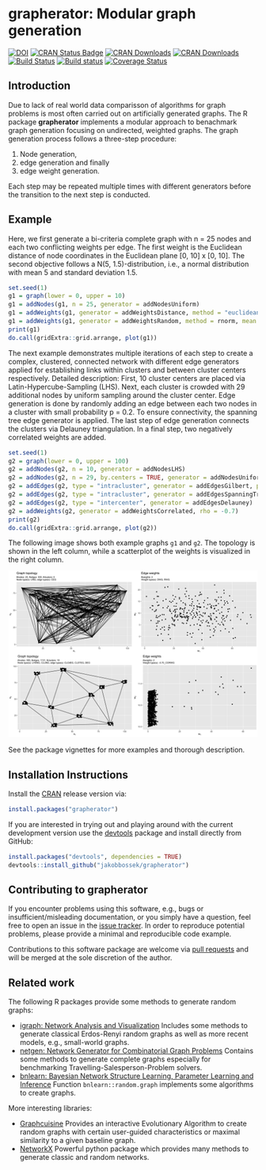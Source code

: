 # grapherator: Modular graph generation

[![DOI](http://joss.theoj.org/papers/10.21105/joss.00528/status.svg)](https://doi.org/10.21105/joss.00528)
[![CRAN Status Badge](http://www.r-pkg.org/badges/version/grapherator)](http://cran.r-project.org/web/packages/grapherator)
[![CRAN Downloads](http://cranlogs.r-pkg.org/badges/grapherator)](http://cran.rstudio.com/web/packages/grapherator/index.html)
[![CRAN Downloads](http://cranlogs.r-pkg.org/badges/grand-total/grapherator?color=orange)](http://cran.rstudio.com/web/packages/grapherator/index.html)
[![Build Status](https://travis-ci.org/jakobbossek/grapherator.svg?branch=master)](https://travis-ci.org/jakobbossek/grapherator)
[![Build status](https://ci.appveyor.com/api/projects/status/n5iheb2q282lt9y3/branch/master?svg=true)](https://ci.appveyor.com/project/jakobbossek/grapherator/branch/master)
[![Coverage Status](https://coveralls.io/repos/github/jakobbossek/grapherator/badge.svg?branch=master)](https://coveralls.io/github/jakobbossek/grapherator?branch=master)

## Introduction

Due to lack of real world data comparisson of algorithms for graph problems is most often carried out on artificially generated graphs. The R package **grapherator** implements a modular approach to benachmark graph generation focusing on undirected, weighted graphs. The graph generation process follows a three-step procedure: 

1) Node generation,
2) edge generation and finally 
3) edge weight generation. 

Each step may be repeated multiple times with different generators before the transition to the next step is conducted.

## Example

Here, we first generate a bi-criteria complete graph with n = 25 nodes and each two conflicting weights per edge. The first weight is the Euclidean distance of node coordinates in the Euclidean plane [0, 10] x [0, 10]. The second objective follows a N(5, 1.5)-distribution, i.e., a normal distribution with mean 5 and standard deviation 1.5. 
```r
set.seed(1)
g1 = graph(lower = 0, upper = 10)
g1 = addNodes(g1, n = 25, generator = addNodesUniform)
g1 = addWeights(g1, generator = addWeightsDistance, method = "euclidean")
g1 = addWeights(g1, generator = addWeightsRandom, method = rnorm, mean = 5, sd = 1.5)
print(g1)
do.call(gridExtra::grid.arrange, plot(g1))
```

The next example demonstrates multiple iterations of each step to create a complex, clustered, connected network with different edge generators applied for establishing links within clusters and between cluster centers respectively. Detailed description: First, 10 cluster centers are placed via Latin-Hypercube-Sampling (LHS). Next, each cluster is crowded with 29 additional nodes by uniform sampling around the cluster center. Edge generation is done by randomly adding an edge between each two nodes in a cluster with small probability p = 0.2. To ensure connectivity, the spanning tree edge generator is applied. The last step of edge generation connects the clusters via Delauney triangulation. In a final step, two negatively correlated weights are added.
```r
set.seed(1)
g2 = graph(lower = 0, upper = 100)
g2 = addNodes(g2, n = 10, generator = addNodesLHS)
g2 = addNodes(g2, n = 29, by.centers = TRUE, generator = addNodesUniform, lower = c(0, 0), upper = c(5, 5))
g2 = addEdges(g2, type = "intracluster", generator = addEdgesGilbert, p = 0.2)
g2 = addEdges(g2, type = "intracluster", generator = addEdgesSpanningTree)
g2 = addEdges(g2, type = "intercenter", generator = addEdgesDelauney)
g2 = addWeights(g2, generator = addWeightsCorrelated, rho = -0.7)
print(g2)
do.call(gridExtra::grid.arrange, plot(g2))
```

The following image shows both example graphs `g1` and `g2`. The topology is shown in the left column, while a scatterplot of the weights is visualized in the right column.

![Example graphs](https://raw.githubusercontent.com/jakobbossek/grapherator/master/images/README_graphs.png)

See the package vignettes for more examples and thorough description.

## Installation Instructions

Install the [CRAN](http://cran.r-project.org) release version via:
```r
install.packages("grapherator")
```
If you are interested in trying out and playing around with the current development version use the [devtools](https://github.com/hadley/devtools) package and install directly from GitHub:

```r
install.packages("devtools", dependencies = TRUE)
devtools::install_github("jakobbossek/grapherator")
```

## Contributing to grapherator

If you encounter problems using this software, e.g., bugs or insufficient/misleading documentation, or you simply have a question, feel free to open an issue in the [issue tracker](https://github.com/jakobbossek/grapherator/issues).
In order to reproduce potential problems, please provide a minimal and reproducible code example.

Contributions to this software package are welcome via [pull requests](https://help.github.com/articles/about-pull-requests/) and will be merged at the sole discretion of the author. 

## Related work

The following R packages provide some methods to generate random graphs:

* [igraph: Network Analysis and Visualization](https://cran.r-project.org/package=igraph) Includes some methods to generate classical Erdos-Renyi random graphs as well as more recent models, e.g., small-world graphs.
* [netgen: Network Generator for Combinatorial Graph Problems](https://cran.r-project.org/package=netgen) Contains some methods to generate complete graphs especially for benchmarking Travelling-Salesperson-Problem solvers.
* [bnlearn: Bayesian Network Structure Learning, Parameter Learning and Inference](https://cran.r-project.org/web/packages/bnlearn/index.html) Function `bnlearn::random.graph` implements some algorithms to create graphs.

More interesting libraries:

* [Graphcuisine](http://www.aviz.fr/Research/Graphcuisine) Provides an interactive Evolutionary Algorithm to create random graphs with certain user-guided characteristics or maximal similarity to a given baseline graph.
* [NetworkX](https://networkx.github.io) Powerful python package which provides many methods to generate classic and random networks.
